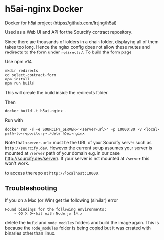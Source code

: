 # h5ai-nginx Docker

Docker for h5ai project (https://github.com/lrsjng/h5ai)

Used as a Web UI and API for the Sourcify contract repository.

Since there are thousands of folders in a chain folder, displaying all of them takes too long. Hence the nginx config does not allow these routes and redirects to the form under `redirects/`. To build the form page

Use npm v14

```
mkdir redirects
cd select-contract-form
npm install
npm run build
```

This will create the build inside the redirects folder.

Then

```
docker build -t h5ai-nginx .
```

Run with

```
docker run -d -e SOURCIFY_SERVER='<server-url>' -p 10000:80 -v <local-path-to-repository>:/data h5ai-nginx
```

Note that `<server-url>` must be the URL of your Sourcify server such as `http://sourcify.dev`. However the current setup assumes your server is mounted at `/server` path of your domain e.g. in our case http://sourcify.dev/server/. If your server is not mounted at `/server` this won't work.

to access the repo at `http://localhost:10000`.

## Troubleshooting

If you on a Mac (or Win) get the following (similar) error

```
Found bindings for the following environments:
    - OS X 64-bit with Node.js 14.x
```

delete the `build` and `node_modules` folders and build the image again. This is because the `node_modules` folder is being copied but it was created with binaries other than linux.
